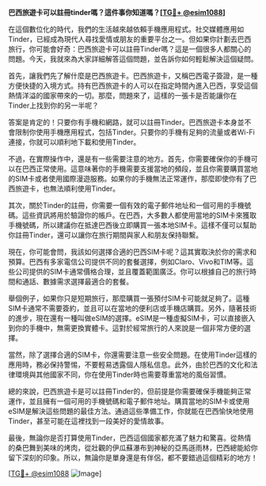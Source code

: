 **巴西旅遊卡可以註冊tinder嗎？這件事你知道嗎？[[TG💪+ @esim1088](https://t.me/s/esim1088)]**

在這個數位化的時代，我們的生活越來越依賴手機應用程式。社交媒體應用如Tinder，已經成為現代人尋找愛情或朋友的重要平台之一。但如果你計劃去巴西旅行，你可能會好奇：巴西旅遊卡可以註冊Tinder嗎？這是一個很多人都關心的問題。今天，我就來為大家詳細解答這個問題，並告訴你如何輕鬆解決這個疑問。

首先，讓我們先了解什麼是巴西旅遊卡。巴西旅遊卡，又稱巴西電子簽證，是一種方便快捷的入境方式。持有巴西旅遊卡的人可以在指定時間內進入巴西，享受這個熱情洋溢的國家帶來的一切。那麼，問題來了，這樣的一張卡是否能讓你在Tinder上找到你的另一半呢？

答案是肯定的！只要你有手機和網路，就可以註冊Tinder。巴西旅遊卡本身並不會限制你使用手機應用程式，包括Tinder。只要你的手機有足夠的流量或者Wi-Fi連接，你就可以順利地下載和使用Tinder。

不過，在實際操作中，還是有一些需要注意的地方。首先，你需要確保你的手機可以在巴西正常使用。這意味著你的手機需要支援當地的頻段，並且你需要購買當地的SIM卡或者使用國際漫遊服務。如果你的手機無法正常運作，那麼即使你有了巴西旅遊卡，也無法順利使用Tinder。

其次，關於Tinder的註冊，你需要一個有效的電子郵件地址和一個可用的手機號碼。這些資訊將用於驗證你的帳戶。在巴西，大多數人都使用當地的SIM卡來獲取手機號碼，所以建議你在抵達巴西後立即購買一張本地SIM卡。這樣不僅可以幫助你註冊Tinder，還可以讓你在旅行期間與家人和朋友保持聯繫。

現在，你可能會問，我該如何選擇合適的巴西SIM卡呢？這其實取決於你的需求和預算。巴西有多家電信公司提供不同的套餐選擇，例如Claro、Vivo和TIM等。這些公司提供的SIM卡通常價格合理，並且覆蓋範圍廣泛。你可以根據自己的旅行時間和通話、數據需求選擇最適合的套餐。

舉個例子，如果你只是短期旅行，那麼購買一張預付SIM卡可能就足夠了。這種SIM卡通常不需要簽約，並且可以在當地的便利店或手機店購買。另外，隨著技術的進步，現在還有一種叫做eSIM的選擇。eSIM是一種虛擬SIM卡，可以直接嵌入到你的手機中，無需更換實體卡。這對於經常旅行的人來說是一個非常方便的選擇。

當然，除了選擇合適的SIM卡，你還需要注意一些安全問題。在使用Tinder這樣的應用時，務必保持警惕，不要輕易透露個人隱私信息。此外，由於巴西的文化和法律環境與其他國家不同，你在使用Tinder時也需要尊重當地的風俗習慣。

總的來說，巴西旅遊卡是可以註冊Tinder的，但前提是你需要確保手機能夠正常運作，並且擁有一個可用的手機號碼和電子郵件地址。購買當地的SIM卡或使用eSIM是解決這些問題的最佳方法。通過這些準備工作，你就能在巴西愉快地使用Tinder，甚至可能在這裡找到一段美好的愛情故事。

最後，無論你是否打算使用Tinder，巴西這個國家都充滿了魅力和驚喜。從熱情的桑巴舞到美味的烤肉，從壯觀的伊瓜蘇瀑布到神秘的亞馬遜雨林，巴西總能給你留下深刻的印象。所以，無論你是單身還是有伴侶，都不要錯過這個精彩的地方！

[[TG💪+ @esim1088](https://t.me/s/esim1088) ![Image](https://i.postimg.cc/4NQfJmqS/Snipaste-2025-05-13-00-14-12.png)]